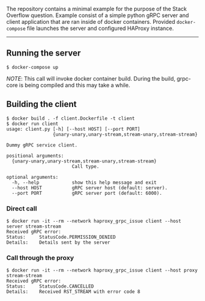 The repository contains a minimal example for the purpose of the Stack Overflow question. Example
consist of a simple python gRPC server and client application that are ran inside of docker
containers. Provided `docker-compose` file launches the server and configured HAProxy instance.

------------

## Running the server

```
$ docker-compose up
```

_NOTE_: This call will invoke docker container build. During the build, grpc-core is being compiled
 and this may take a while.

## Building the client

```
$ docker build . -f client.Dockerfile -t client
$ docker run client
usage: client.py [-h] [--host HOST] [--port PORT]
                 {unary-unary,unary-stream,stream-unary,stream-stream}

Dummy gRPC service client.

positional arguments:
  {unary-unary,unary-stream,stream-unary,stream-stream}
                        Call type.

optional arguments:
  -h, --help            show this help message and exit
  --host HOST           gRPC server host (default: server).
  --port PORT           gRPC server port (default: 6000).
```

### Direct call

```
$ docker run -it --rm --network haproxy_grpc_issue client --host server stream-stream
Received gRPC error:
Status:		StatusCode.PERMISSION_DENIED
Details:	Details sent by the server
```

### Call through the proxy

```
$ docker run -it --rm --network haproxy_grpc_issue client --host proxy stream-stream
Received gRPC error:
Status:		StatusCode.CANCELLED
Details:	Received RST_STREAM with error code 8
```
